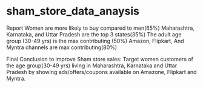 # sham_store_data_anaysis
Report
Women are more likely to buy compared to men(65%)
Maharashtra, Karnataka, and Uttar Pradesh are the top 3 states(35%)
The adult age group (30-49 yrs) is the max contributing (50%)
Amazon, Flipkart, And Myntra channels are max contributing(80%)

Final Conclusion to improve Sham store sales:
Target women customers of the age group(30-49 yrs) living in Maharashtra, Karnataka and Uttar Pradesh by showing
ads/offers/coupons available on Amazone, Flipkart and Myntra.
